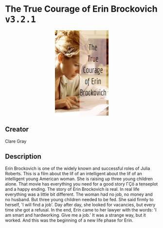 
# The True Courage of Erin Brockovich <kbd>v3.2.1</kbd>

<center>
  <img src="./cover-1024.jpg"/>
</center>

## Creator
Clare Gray

## Description
Erin Brockovich  is one of the widely known and successful roles of Julia Roberts. This is a film about the lif of an intelligent  about the lif of an intelligent young American woman. She is raising up three young children alone. That movie has everything you need for a good story ΓÇô a tenseplot and a happy ending. The  story of Erin Brockovich is   real. In real life everything was a little bit different. The woman had no job, no money and no husband. But   three young children needed to be fed. She said firmly to herself, 'I will find a job'. Day after day, she looked for vacancies, but  every time she got a refusal. In the end, Erin came to her lawyer with the words: 'I am smart and hardworking. Give me a job.' It was a strange way, but it worked. And this was the beginning of a new life phase for Erin.
